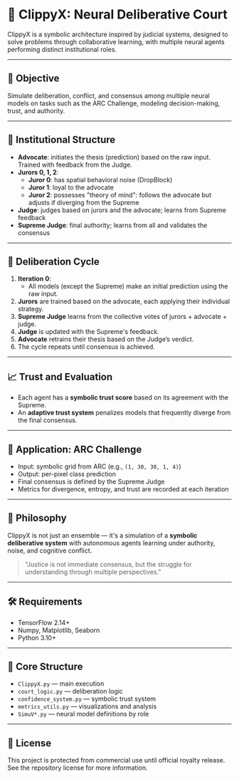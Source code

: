 # 🧠 ClippyX: Neural Deliberative Court

ClippyX is a symbolic architecture inspired by judicial systems, designed to solve problems through collaborative learning, with multiple neural agents performing distinct institutional roles.

---

## 🎯 Objective
Simulate deliberation, conflict, and consensus among multiple neural models on tasks such as the ARC Challenge, modeling decision-making, trust, and authority.

---

## 👥 Institutional Structure

- **Advocate**: initiates the thesis (prediction) based on the raw input. Trained with feedback from the Judge.
- **Jurors 0, 1, 2**:
  - **Juror 0**: has spatial behavioral noise (DropBlock)
  - **Juror 1**: loyal to the advocate
  - **Juror 2**: possesses "theory of mind": follows the advocate but adjusts if diverging from the Supreme
- **Judge**: judges based on jurors and the advocate; learns from Supreme feedback
- **Supreme Judge**: final authority; learns from all and validates the consensus

---

## 🔁 Deliberation Cycle

1. **Iteration 0**:
   - All models (except the Supreme) make an initial prediction using the raw input.
2. **Jurors** are trained based on the advocate, each applying their individual strategy.
3. **Supreme Judge** learns from the collective votes of jurors + advocate + judge.
4. **Judge** is updated with the Supreme's feedback.
5. **Advocate** retrains their thesis based on the Judge’s verdict.
6. The cycle repeats until consensus is achieved.

---

## 📈 Trust and Evaluation
- Each agent has a **symbolic trust score** based on its agreement with the Supreme.
- An **adaptive trust system** penalizes models that frequently diverge from the final consensus.

---

## 🧪 Application: ARC Challenge
- Input: symbolic grid from ARC (e.g., `(1, 30, 30, 1, 4)`)
- Output: per-pixel class prediction
- Final consensus is defined by the Supreme Judge
- Metrics for divergence, entropy, and trust are recorded at each iteration

---

## 🧬 Philosophy
ClippyX is not just an ensemble — it's a simulation of a **symbolic deliberative system** with autonomous agents learning under authority, noise, and cognitive conflict.

> "Justice is not immediate consensus, but the struggle for understanding through multiple perspectives."

---

## 🛠️ Requirements
- TensorFlow 2.14+
- Numpy, Matplotlib, Seaborn
- Python 3.10+

---

## 📁 Core Structure
- `ClippyX.py` — main execution
- `court_logic.py` — deliberation logic
- `confidence_system.py` — symbolic trust system
- `metrics_utils.py` — visualizations and analysis
- `SimuV*.py` — neural model definitions by role

---

## 📜 License
This project is protected from commercial use until official royalty release. See the repository license for more information.
